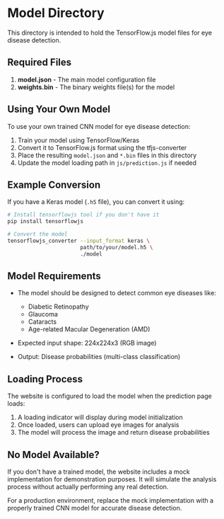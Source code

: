 
# Model Directory

This directory is intended to hold the TensorFlow.js model files for eye disease detection.

## Required Files

1. **model.json** - The main model configuration file
2. **weights.bin** - The binary weights file(s) for the model

## Using Your Own Model

To use your own trained CNN model for eye disease detection:

1. Train your model using TensorFlow/Keras
2. Convert it to TensorFlow.js format using the tfjs-converter
3. Place the resulting `model.json` and `*.bin` files in this directory
4. Update the model loading path in `js/prediction.js` if needed

## Example Conversion

If you have a Keras model (`.h5` file), you can convert it using:

```bash
# Install tensorflowjs tool if you don't have it
pip install tensorflowjs

# Convert the model
tensorflowjs_converter --input_format keras \
                       path/to/your/model.h5 \
                       ./model
```

## Model Requirements

- The model should be designed to detect common eye diseases like:
  - Diabetic Retinopathy
  - Glaucoma
  - Cataracts
  - Age-related Macular Degeneration (AMD)

- Expected input shape: 224x224x3 (RGB image)
- Output: Disease probabilities (multi-class classification)

## Loading Process

The website is configured to load the model when the prediction page loads:

1. A loading indicator will display during model initialization
2. Once loaded, users can upload eye images for analysis
3. The model will process the image and return disease probabilities

## No Model Available?

If you don't have a trained model, the website includes a mock implementation for demonstration purposes. It will simulate the analysis process without actually performing any real detection.

For a production environment, replace the mock implementation with a properly trained CNN model for accurate disease detection.
